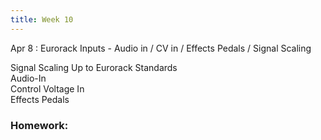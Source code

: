 ```yaml
---
title: Week 10
---
```


Apr 8
: Eurorack Inputs - Audio in / CV in / Effects Pedals / Signal Scaling

Signal Scaling Up to Eurorack Standards  
Audio-In  
Control Voltage In  
Effects Pedals

### Homework:
